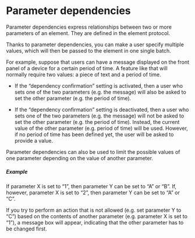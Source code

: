 # Parameter dependencies

Parameter dependencies express relationships between two or more parameters of an element. They are defined in the element protocol.

Thanks to parameter dependencies, you can make a user specify multiple values, which will then be passed to the element in one single batch.

For example, suppose that users can have a message displayed on the front panel of a device for a certain period of time. A feature like that will normally require two values: a piece of text and a period of time.

- If the “dependency confirmation” setting is activated, then a user who sets one of the two parameters (e.g. the message) will also be asked to set the other parameter (e.g. the period of time).

- If the “dependency confirmation” setting is deactivated, then a user who sets one of the two parameters (e.g. the message) will not be asked to set the other parameter (e.g. the period of time). Instead, the current value of the other parameter (e.g. period of time) will be used. However, if no period of time has been defined yet, the user will be asked to provide a value.

Parameter dependencies can also be used to limit the possible values of one parameter depending on the value of another parameter.

##### Example

If parameter X is set to “1”, then parameter Y can be set to “A” or “B”. If, however, parameter X is set to “2”, then parameter Y can be set to “A” or “C”.

If you try to perform an action that is not allowed (e.g. set parameter Y to “C”) based on the contents of another parameter (e.g. parameter X is set to “1”), a message box will appear, indicating that the other parameter has to be changed first.

 
